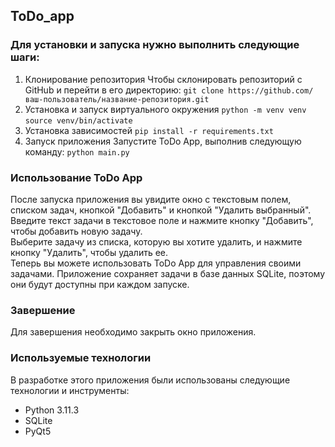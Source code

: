 ## ToDo_app

### Для установки и запуска нужно выполнить следующие шаги:
1. Клонирование репозитория
Чтобы склонировать репозиторий с GitHub и перейти в его директорию:
```git clone https://github.com/ваш-пользователь/название-репозитория.git```
2. Установка и запуск виртуального окружения
```python -m venv venv```
```source venv/bin/activate```
3. Установка зависимостей
```pip install -r requirements.txt```
4. Запуск приложения
Запустите ToDo App, выполнив следующую команду:
```python main.py```

### Использование ToDo App
После запуска приложения вы увидите окно с текстовым полем, списком задач, кнопкой "Добавить" и кнопкой "Удалить выбранный".  
Введите текст задачи в текстовое поле и нажмите кнопку "Добавить", чтобы добавить новую задачу.  
Выберите задачу из списка, которую вы хотите удалить, и нажмите кнопку "Удалить", чтобы удалить ее.  
Теперь вы можете использовать ToDo App для управления своими задачами. Приложение сохраняет задачи в базе данных SQLite, поэтому они будут доступны при каждом запуске.

### Завершение
Для завершения необходимо закрыть окно приложения.

### Используемые технологии
В разработке этого приложения были использованы следующие технологии и инструменты:
- Python 3.11.3
- SQLite
- PyQt5
